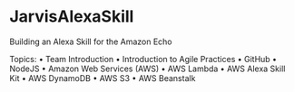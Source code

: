 # JarvisAlexaSkill

Building an Alexa Skill for the Amazon Echo

Topics:
•	Team Introduction
•	Introduction to Agile Practices
•	GitHub
•	NodeJS
•	Amazon Web Services (AWS)
•	AWS Lambda
•	AWS Alexa Skill Kit
•	AWS DynamoDB
•	AWS S3
•	AWS Beanstalk
